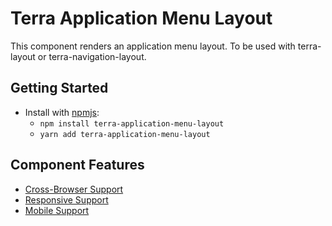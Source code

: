 # Terra Application Menu Layout

This component renders an application menu layout. To be used with terra-layout or terra-navigation-layout.

## Getting Started

- Install with [npmjs](https://www.npmjs.com):
  - `npm install terra-application-menu-layout`
  - `yarn add terra-application-menu-layout`

## Component Features
* [Cross-Browser Support](https://github.com/cerner/terra-core/wiki/Component-Features#cross-browser-support)
* [Responsive Support](https://github.com/cerner/terra-core/wiki/Component-Features#responsive-support)
* [Mobile Support](https://github.com/cerner/terra-core/wiki/Component-Features#mobile-support)
